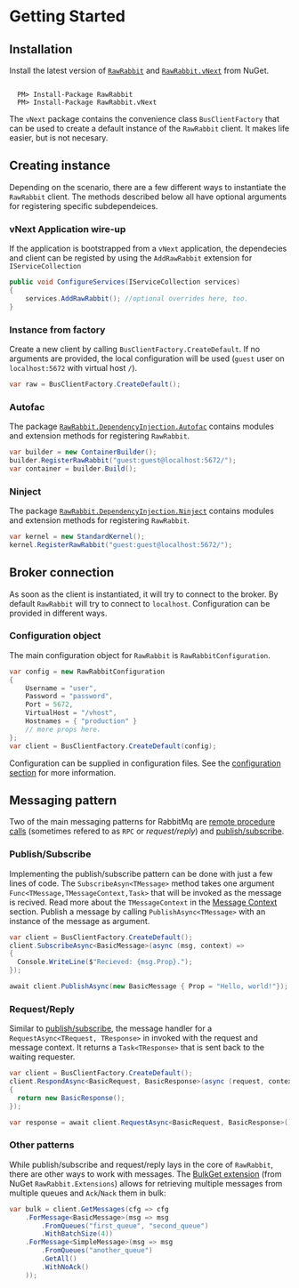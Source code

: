 # Getting Started

## Installation

Install the latest version of [`RawRabbit`](https://www.nuget.org/packages/RawRabbit/) and [`RawRabbit.vNext`](https://www.nuget.org/packages/RawRabbit.vNext/) from NuGet.

```nuget

  PM> Install-Package RawRabbit
  PM> Install-Package RawRabbit.vNext

```
The `vNext` package contains the convenience class `BusClientFactory` that can be used to create a default instance of the `RawRabbit` client. It makes life easier, but is not necesary.

## Creating instance
Depending on the scenario, there are a few different ways to instantiate the `RawRabbit` client. The methods described below all have optional arguments for registering specific subdependeices.

### vNext Application wire-up
If the application is bootstrapped from a `vNext` application, the dependecies and client can be registed by using the `AddRawRabbit` extension for `IServiceCollection`

```csharp
public void ConfigureServices(IServiceCollection services)
{
    services.AddRawRabbit(); //optional overrides here, too.
}
```
### Instance from factory

Create a new client by calling `BusClientFactory.CreateDefault`. If no arguments are provided, the local configuration will be used (`guest` user on `localhost:5672` with virtual host `/`).

```csharp
var raw = BusClientFactory.CreateDefault();
```

### Autofac

The package [`RawRabbit.DependencyInjection.Autofac`](https://www.nuget.org/packages/RawRabbit.DependencyInjection.Autofac) contains modules and extension methods for registering `RawRabbit`.

```csharp
var builder = new ContainerBuilder();
builder.RegisterRawRabbit("guest:guest@localhost:5672/");
var container = builder.Build();
``` 

### Ninject

The package [`RawRabbit.DependencyInjection.Ninject`](https://www.nuget.org/packages/RawRabbit.DependencyInjection.Ninject) contains modules and extension methods for registering `RawRabbit`.

```csharp
var kernel = new StandardKernel();
kernel.RegisterRawRabbit("guest:guest@localhost:5672/");
``` 

## Broker connection
As soon as the client is instantiated, it will try to connect to the broker.  By default `RawRabbit` will try to connect to `localhost`. Configuration can be provided in different ways.

### Configuration object
The main configuration object for `RawRabbit` is `RawRabbitConfiguration`.
```csharp
var config = new RawRabbitConfiguration
{
	Username = "user",
	Password = "password",
	Port = 5672,
	VirtualHost = "/vhost",
	Hostnames = { "production" }
	// more props here.
};
var client = BusClientFactory.CreateDefault(config);
``` 

Configuration can be supplied in configuration files. See the [configuration section](configuration.html) for more information.

## Messaging pattern
Two of the main messaging patterns for RabbitMq are [remote procedure calls](https://www.rabbitmq.com/tutorials/tutorial-six-dotnet.html) (sometimes refered to as `RPC` or _request/reply_) and [publish/subscribe](https://www.rabbitmq.com/tutorials/tutorial-three-dotnet.html).

### Publish/Subscribe
Implementing the publish/subscribe pattern can be done with just a few lines of code. The `SubscribeAsyn<TMessage>` method takes one argument `Func<TMessage,TMessageContext,Task>` that will be invoked as the message is recived. Read more about the `TMessageContext` in the [Message Context](fixme) section. Publish a message by calling `PublishAsync<TMessage>` with an instance of the message as argument.
```csharp
var client = BusClientFactory.CreateDefault();
client.SubscribeAsync<BasicMessage>(async (msg, context) =>
{
  Console.WriteLine($"Recieved: {msg.Prop}.");
});

await client.PublishAsync(new BasicMessage { Prop = "Hello, world!"});
```
### Request/Reply
Similar to [publish/subscribe](#publish-subscribe), the message handler for a `RequestAsync<TRequest, TResponse>` in invoked with the request and message context. It returns a `Task<TResponse>` that is sent back to the waiting requester.

```csharp
var client = BusClientFactory.CreateDefault();
client.RespondAsync<BasicRequest, BasicResponse>(async (request, context) =>
{
  return new BasicResponse();
});

var response = await client.RequestAsync<BasicRequest, BasicResponse>();
```
### Other patterns
While publish/subscribe and request/reply lays in the core of `RawRabbit`, there are other ways to work with messages. The [BulkGet extension](Bulk-fetching-messages.html) (from NuGet `RawRabbit.Extensions`) allows for retrieving multiple messages from multiple queues and `Ack`/`Nack` them in bulk:
```csharp
var bulk = client.GetMessages(cfg => cfg
    .ForMessage<BasicMessage>(msg => msg
        .FromQueues("first_queue", "second_queue")
        .WithBatchSize(4))
    .ForMessage<SimpleMessage>(msg => msg
        .FromQueues("another_queue")
        .GetAll()
        .WithNoAck()
    ));
```

